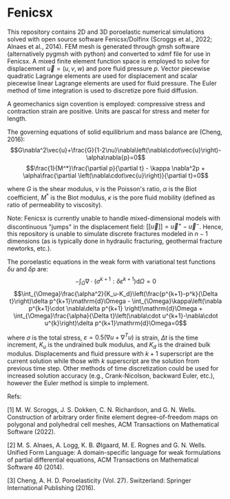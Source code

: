 # Fenicsx
This repository contains 2D and 3D poroelastic numerical simulations solved with open source software Fenicsx/Dolfinx (Scroggs et al., 2022; Alnaes et al., 2014). FEM mesh is generated through gmsh software (alternatively pygmsh with python) and converted to xdmf file for use in Fenicsx. A mixed finite element function space is employed to solve for displacement $\vec{u}=\left(u,v,w\right)$ and pore fluid pressure $p$. Vector piecewise quadratic Lagrange elements are used for displacement and scalar piecewise linear Lagrange elements are used for fluid pressure. The Euler method of time integration is used to discretize pore fluid diffusion.

A geomechanics sign covention is employed: compressive stress and contraction strain are positive. Units are pascal for stress and meter for length.

The governing equations of solid equilibrium and mass balance are (Cheng, 2016): $$G\nabla^2\vec{u}+\frac{G}{1-2\nu}\nabla\left(\nabla\cdot\vec{u}\right)-\alpha\nabla{p}=0$$ $$\frac{1}{M^*}\frac{\partial p}{\partial t} - \kappa \nabla^2p + \alpha\frac{\partial \left(\nabla\cdot\vec{u}\right)}{\partial t}=0$$

where $G$ is the shear modulus, $\nu$ is the Poisson's ratio, $\alpha$ is the Biot coefficient, $M^*$ is the Biot modulus, $\kappa$ is the pore fluid mobility (defined as ratio of permeability to viscosity).

Note: Fenicsx is currently unable to handle mixed-dimensional models with discontinuous "jumps" in the displacement field: $[[\vec{u}]]=\vec{u}^+-\vec{u}^-$. Hence, this repository is unable to simulate discrete fractures modeled in $n-1$ dimensions (as is typically done in hydraulic fracturing, geothermal fracture newtorks, etc.).

The poroelastic equations in the weak form with variational test functions $\delta u$ and $\delta p$ are: $$-\int_{\Omega}\nabla\cdot\left(\sigma^{k+1}:\delta \varepsilon^{k+1}\right)\mathrm{d}\Omega=0$$ $$\int_{\Omega}\frac{\alpha^2}{K_u-K_d}\left(\frac{p^{k+1}-p^k}{\Delta t}\right)\delta p^{k+1}\mathrm{d}\Omega - \int_{\Omega}\kappa\left(\nabla p^{k+1}\cdot \nabla\delta p^{k+1} \right)\mathrm{d}\Omega + \int_{\Omega}\frac{\alpha}{\Delta t}\left(\nabla\cdot u^{k+1}-\nabla\cdot u^{k}\right)\delta p^{k+1}\mathrm{d}\Omega=0$$

where $\sigma$ is the total stress, $\varepsilon = 0.5\left(\nabla u + \nabla^T u\right)$ is strain, $\Delta t$ is the time increment, $K_u$ is the undrained bulk modulus, and $K_d$ is the drained bulk modulus. Displacements and fluid pressure with $k+1$ superscript are the current solution while those with $k$ superscript are the solution from previous time step. Other methods of time discretization could be used for increased solution accuracy (e.g., Crank-Nicolson, backward Euler, etc.), however the Euler method is simple to implement.

Refs:

[1] M. W. Scroggs, J. S. Dokken, C. N. Richardson, and G. N. Wells. Construction of arbitrary order finite element degree-of-freedom maps on polygonal and polyhedral cell meshes, ACM Transactions on Mathematical Software (2022).

[2] M. S. Alnaes, A. Logg, K. B. Ølgaard, M. E. Rognes and G. N. Wells. Unified Form Language: A domain-specific language for weak formulations of partial differential equations, ACM Transactions on Mathematical Software 40 (2014).

[3] Cheng, A. H. D. Poroelasticity (Vol. 27). Switzerland: Springer International Publishing (2016).

